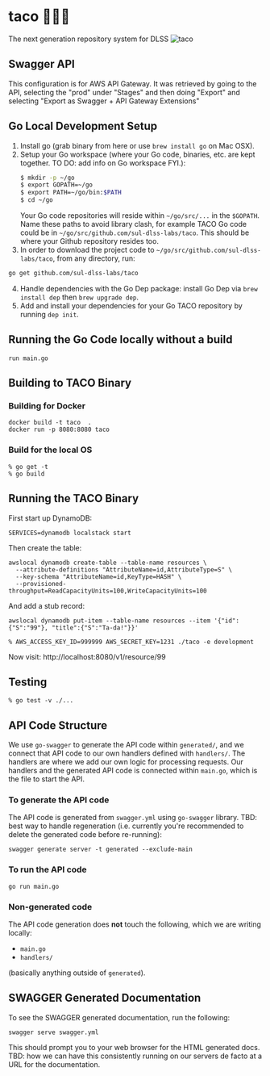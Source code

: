 # taco 🌮🌮🌮
The next generation repository system for DLSS
![taco](https://user-images.githubusercontent.com/92044/34897877-016a4e36-f7b6-11e7-80e3-4edecfb2f89d.gif)

## Swagger API

This configuration is for AWS API Gateway.  It was retrieved by going to the API, selecting the "prod" under "Stages" and then doing "Export" and selecting "Export as Swagger + API Gateway Extensions"

## Go Local Development Setup

1. Install go (grab binary from here or use `brew install go` on Mac OSX).
2. Setup your Go workspace (where your Go code, binaries, etc. are kept together. TO DO: add info on Go workspace FYI.):
    ```bash
    $ mkdir -p ~/go
    $ export GOPATH=~/go
    $ export PATH=~/go/bin:$PATH
    $ cd ~/go
    ```
    Your Go code repositories will reside within `~/go/src/...` in the `$GOPATH`. Name these paths to avoid library clash, for example TACO Go code could be in `~/go/src/github.com/sul-dlss-labs/taco`. This should be where your Github repository resides too.
3. In order to download the project code to `~/go/src/github.com/sul-dlss-labs/taco`, from any directory, run:
```bash
go get github.com/sul-dlss-labs/taco
```
4. Handle dependencies with the Go Dep package: install Go Dep via `brew install dep` then `brew upgrade dep`.
5. Add and install your dependencies for your Go TACO repository by running `dep init`.

## Running the Go Code locally without a build


```shell
run main.go
```

## Building to TACO Binary

### Building for Docker
```shell
docker build -t taco  .
docker run -p 8080:8080 taco
```

### Build for the local OS
```shell
% go get -t
% go build
```

## Running the TACO Binary

First start up DynamoDB:
```shell
SERVICES=dynamodb localstack start
```

Then create the table:
```shell
awslocal dynamodb create-table --table-name resources \
  --attribute-definitions "AttributeName=id,AttributeType=S" \
  --key-schema "AttributeName=id,KeyType=HASH" \
  --provisioned-throughput=ReadCapacityUnits=100,WriteCapacityUnits=100
```

And add a stub record:
```
awslocal dynamodb put-item --table-name resources --item '{"id": {"S":"99"}, "title":{"S":"Ta-da!"}}'
```

```shell
% AWS_ACCESS_KEY_ID=999999 AWS_SECRET_KEY=1231 ./taco -e development
```

Now visit: http://localhost:8080/v1/resource/99

## Testing

```shell
% go test -v ./...
```

## API Code Structure

We use `go-swagger` to generate the API code within `generated/`, and we connect that API code to our own handlers defined with `handlers/`. The handlers are where we add our own logic for processing requests. Our handlers and the generated API code is connected within `main.go`, which is the file to start the API.

### To generate the API code

The API code is generated from `swagger.yml` using `go-swagger` library. TBD: best way to handle regeneration (i.e. currently you're recommended to delete the generated code before re-running):

```shell
swagger generate server -t generated --exclude-main
```

### To run the API code

```shell
go run main.go
```

### Non-generated code

The API code generation does **not** touch the following, which we are writing locally:
- `main.go`
- `handlers/`

(basically anything outside of `generated`).


## SWAGGER Generated Documentation

To see the SWAGGER generated documentation, run the following:

```shell
swagger serve swagger.yml
```

This should prompt you to your web browser for the HTML generated docs. TBD: how we can have this consistently running on our servers de facto at a URL for the documentation.
